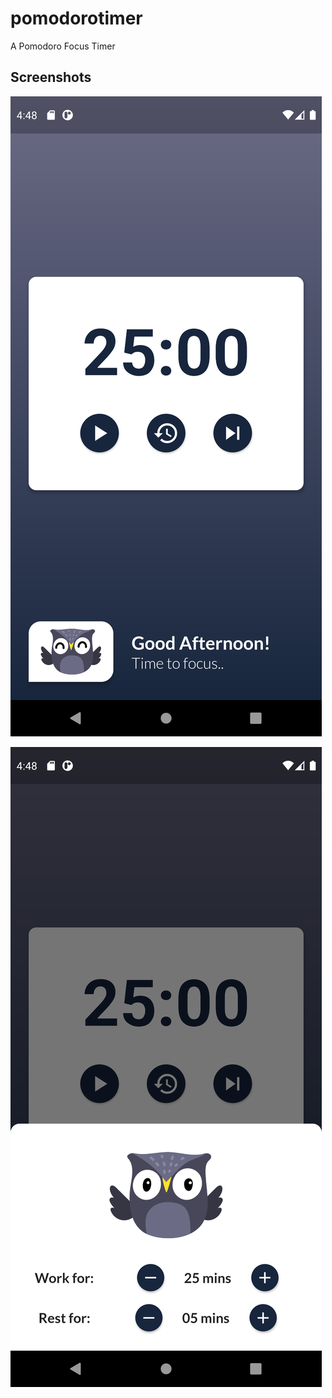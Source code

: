# pomodorotimer

A Pomodoro Focus Timer

## Screenshots

![Pomodoro Timer Screenshot](TimerScreenshot.png)

![Pomodoro Setting Screenshot](SettingScreenshot.png)
